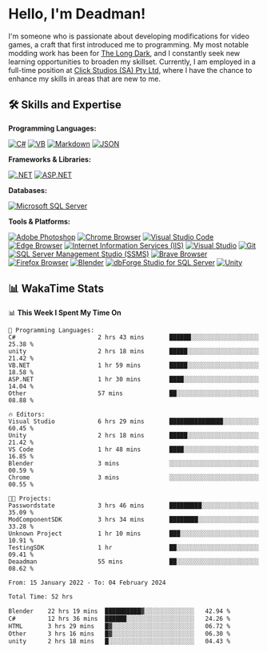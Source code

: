 # Hello, I'm Deadman!

I'm someone who is passionate about developing modifications for video games, a craft that first introduced me to programming. My most notable modding work has been for [The Long Dark](https://www.thelongdark.com/), and I constantly seek new learning opportunities to broaden my skillset. Currently, I am employed in a full-time position at [Click Studios (SA) Pty Ltd](https://www.clickstudios.com.au/), where I have the chance to enhance my skills in areas that are new to me.

## 🛠 Skills and Expertise
**Programming Languages:** 

[![C#](https://img.shields.io/badge/c%23-%23239120.svg?style=for-the-badge&logo=csharp&logoColor=white)](https://docs.microsoft.com/en-us/dotnet/csharp/) [![VB](https://img.shields.io/badge/VB.NET-%239561CC.svg?style=for-the-badge&logo=visualbasic&logoColor=white)](https://docs.microsoft.com/en-us/dotnet/visual-basic/) [![Markdown](https://img.shields.io/badge/markdown-%23000000.svg?style=for-the-badge&logo=markdown&logoColor=white)](https://www.markdownguide.org/) [![JSON](https://img.shields.io/badge/JSON-%23000000.svg?style=for-the-badge&logo=json&logoColor=white)](https://www.json.org/json-en.html)

**Frameworks & Libraries:**

[![.NET](https://img.shields.io/badge/.NET-%23512BD4.svg?style=for-the-badge&logo=dotnet&logoColor=white)](https://dotnet.microsoft.com/) [![ASP.NET](https://img.shields.io/badge/ASP.NET-%23512BD4.svg?style=for-the-badge&logo=dotnet&logoColor=white)](https://dotnet.microsoft.com/apps/aspnet)

**Databases:**

[![Microsoft SQL Server](https://img.shields.io/badge/Microsoft%20SQL%20Server-CC2927?style=for-the-badge&logo=microsoft%20sql%20server&logoColor=white)](https://www.microsoft.com/en-us/sql-server)

**Tools & Platforms:**

[![Adobe Photoshop](https://img.shields.io/badge/adobe%20photoshop-%2331A8FF.svg?style=for-the-badge&logo=adobe-photoshop&logoColor=white)](https://www.adobe.com/products/photoshop.html) [![Chrome Browser](https://img.shields.io/badge/chrome%20browser-%234285F4.svg?style=for-the-badge&logo=google-chrome&logoColor=white)](https://www.google.com/chrome/) [![Visual Studio Code](https://img.shields.io/badge/visual%20studio%20code-%23007ACC.svg?style=for-the-badge&logo=visual-studio-code&logoColor=white)](https://code.visualstudio.com/) [![Edge Browser](https://img.shields.io/badge/edge%20browser-%230078D7.svg?style=for-the-badge&logo=microsoft-edge&logoColor=white)](https://www.microsoft.com/edge) [![Internet Information Services (IIS)](https://img.shields.io/badge/Internet%20Information%20Services-%23512BD4.svg?style=for-the-badge&logo=internet-information-services&logoColor=white)](https://www.iis.net/) [![Visual Studio](https://img.shields.io/badge/visual%20studio-%235C2D91.svg?style=for-the-badge&logo=visual-studio&logoColor=white)](https://visualstudio.microsoft.com/) [![Git](https://img.shields.io/badge/git-%23F05033.svg?style=for-the-badge&logo=git&logoColor=white)](https://git-scm.com/) [![SQL Server Management Studio (SSMS)](https://img.shields.io/badge/SQL%20Server%20Management%20Studio-%23E95420.svg?style=for-the-badge&logo=sql-server-management-studio&logoColor=white)](https://docs.microsoft.com/en-us/sql/ssms/sql-server-management-studio-ssms) [![Brave Browser](https://img.shields.io/badge/brave%20browser-%23FB542B.svg?style=for-the-badge&logo=brave&logoColor=white)](https://brave.com/) [![Firefox Browser](https://img.shields.io/badge/firefox%20browser-%23FF7139.svg?style=for-the-badge&logo=firefox-browser&logoColor=white)](https://www.mozilla.org/en-US/firefox/new/) [![Blender](https://img.shields.io/badge/blender-%23F5792A.svg?style=for-the-badge&logo=blender&logoColor=white)](https://www.blender.org/) [![dbForge Studio for SQL Server](https://img.shields.io/badge/dbForge%20Studio-%23F8981D.svg?style=for-the-badge&logo=dbforge-studio&logoColor=white)](https://www.devart.com/dbforge/sql/studio/) [![Unity](https://img.shields.io/badge/unity-%23000000.svg?style=for-the-badge&logo=unity&logoColor=white)](https://unity.com/) 
 
## 📊 WakaTime Stats
<!--START_SECTION:waka-->
📊 **This Week I Spent My Time On** 

```text
💬 Programming Languages: 
C#                       2 hrs 43 mins       ██████░░░░░░░░░░░░░░░░░░░   25.38 % 
unity                    2 hrs 18 mins       █████░░░░░░░░░░░░░░░░░░░░   21.42 % 
VB.NET                   1 hr 59 mins        █████░░░░░░░░░░░░░░░░░░░░   18.58 % 
ASP.NET                  1 hr 30 mins        ████░░░░░░░░░░░░░░░░░░░░░   14.04 % 
Other                    57 mins             ██░░░░░░░░░░░░░░░░░░░░░░░   08.88 % 

🔥 Editors: 
Visual Studio            6 hrs 29 mins       ███████████████░░░░░░░░░░   60.45 % 
Unity                    2 hrs 18 mins       █████░░░░░░░░░░░░░░░░░░░░   21.42 % 
VS Code                  1 hr 48 mins        ████░░░░░░░░░░░░░░░░░░░░░   16.85 % 
Blender                  3 mins              ░░░░░░░░░░░░░░░░░░░░░░░░░   00.59 % 
Chrome                   3 mins              ░░░░░░░░░░░░░░░░░░░░░░░░░   00.55 % 

🐱‍💻 Projects: 
Passwordstate            3 hrs 46 mins       █████████░░░░░░░░░░░░░░░░   35.09 % 
ModComponentSDK          3 hrs 34 mins       ████████░░░░░░░░░░░░░░░░░   33.28 % 
Unknown Project          1 hr 10 mins        ███░░░░░░░░░░░░░░░░░░░░░░   10.91 % 
TestingSDK               1 hr                ██░░░░░░░░░░░░░░░░░░░░░░░   09.41 % 
Deaadman                 55 mins             ██░░░░░░░░░░░░░░░░░░░░░░░   08.62 % 
```


<!--END_SECTION:waka-->

<!--START_SECTION:wakaaddon-->

```txt
From: 15 January 2022 - To: 04 February 2024

Total Time: 52 hrs

Blender    22 hrs 19 mins  ██████████▓░░░░░░░░░░░░░░   42.94 %
C#         12 hrs 36 mins  ██████░░░░░░░░░░░░░░░░░░░   24.26 %
HTML       3 hrs 29 mins   █▓░░░░░░░░░░░░░░░░░░░░░░░   06.72 %
Other      3 hrs 16 mins   █▓░░░░░░░░░░░░░░░░░░░░░░░   06.30 %
unity      2 hrs 18 mins   █░░░░░░░░░░░░░░░░░░░░░░░░   04.43 %
```

<!--END_SECTION:wakaaddon-->
